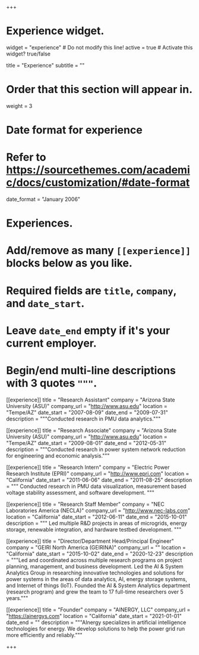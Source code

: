+++
# Experience widget.
widget = "experience"  # Do not modify this line!
active = true  # Activate this widget? true/false

title = "Experience"
subtitle = ""

# Order that this section will appear in.
weight = 3

# Date format for experience
#   Refer to https://sourcethemes.com/academic/docs/customization/#date-format
date_format = "January 2006"

# Experiences.
#   Add/remove as many `[[experience]]` blocks below as you like.
#   Required fields are `title`, `company`, and `date_start`.
#   Leave `date_end` empty if it's your current employer.
#   Begin/end multi-line descriptions with 3 quotes `"""`.

[[experience]]
  title = "Research Assistant"
  company = "Arizona State University (ASU)"
  company_url = "http://www.asu.edu"
  location = "Tempe/AZ"
  date_start = "2007-08-09"
  date_end = "2009-07-31"
  description = """Conducted research in PMU data analytics."""

[[experience]]
  title = "Research Associate"
  company = "Arizona State University (ASU)"
  company_url = "http://www.asu.edu"
  location = "Tempe/AZ"
  date_start = "2009-08-01"
  date_end = "2012-05-31"
  description = """Conducted research in power system network reduction for engineering and economic analysis."""

[[experience]]
  title = "Research Intern"
  company = "Electric Power Research Institute (EPRI)"
  company_url = "http://www.epri.com"
  location = "California"
  date_start = "2011-06-06"
  date_end = "2011-08-25"
  description = """ Conducted research in PMU data visualization, measurement based voltage stability assessment, and software development. """
 
[[experience]]
  title = "Research Staff Member"
  company = "NEC Laboratories America (NECLA)"
  company_url = "http://www.nec-labs.com"
  location = "California"
  date_start = "2012-06-11"
  date_end = "2015-10-01"
  description = """ Led multiple R&D projects in areas of microgrids, energy storage, renewable integration, and hardware testbed development. """
 
[[experience]]
  title = "Director/Department Head/Principal Engineer"
  company = "GEIRI North America (GEIRINA)"
  company_url = ""
  location = "California"
  date_start = "2015-10-02"
  date_end = "2020-12-23"
  description = """Led and coordinated across multiple research programs on project planning, management, and business development. Led the AI & System Analytics Group in researching innovative technologies and solutions for power systems in the areas of data analytics, AI, energy storage systems, and Internet of things (IoT). Founded the AI & System Analytics department (research program) and grew the team to 17 full-time researchers over 5 years."""
 
[[experience]]
  title = "Founder"
  company = "AINERGY, LLC"
  company_url = "https://ainergys.com"
  location = "California"
  date_start = "2021-01-01"
  date_end = ""
  description = """AInergy specializes in artificial intelligence technologies for energy. We develop solutions to help the power grid run more efficiently and reliably."""

+++
